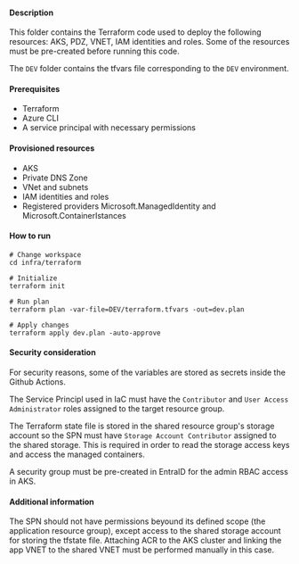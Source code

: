 #### Description

This folder contains the Terraform code used to deploy the following resources: AKS, PDZ, VNET, IAM identities and roles. Some of the resources must be pre-created before running this code.

The `DEV` folder contains the tfvars file corresponding to the `DEV` environment. 

#### Prerequisites

- Terraform
- Azure CLI
- A service principal with necessary permissions

#### Provisioned resources

- AKS
- Private DNS Zone
- VNet and subnets
- IAM identities and roles
- Registered providers Microsoft.ManagedIdentity and Microsoft.ContainerIstances

#### How to run

```
# Change workspace
cd infra/terraform

# Initialize
terraform init

# Run plan
terraform plan -var-file=DEV/terraform.tfvars -out=dev.plan

# Apply changes
terraform apply dev.plan -auto-approve
```

#### Security consideration

For security reasons, some of the variables are stored as secrets inside the Github Actions.

The Service Principl used in IaC must have the `Contributor` and `User Access Administrator` roles assigned to the target resource group.

The Terraform state file is stored in the shared resource group's storage account so the SPN must have `Storage Account Contributor` assigned to the shared storage. This is required in order to read the storage access keys and access the managed containers.

A security group must be pre-created in EntraID for the admin RBAC access in AKS.

#### Additional information
The SPN should not have permissions beyound its defined scope (the application resource group), except access to the shared storage account for storing the tfstate file. Attaching ACR to the AKS cluster and linking the app VNET to the shared VNET must be performed manually in this case.